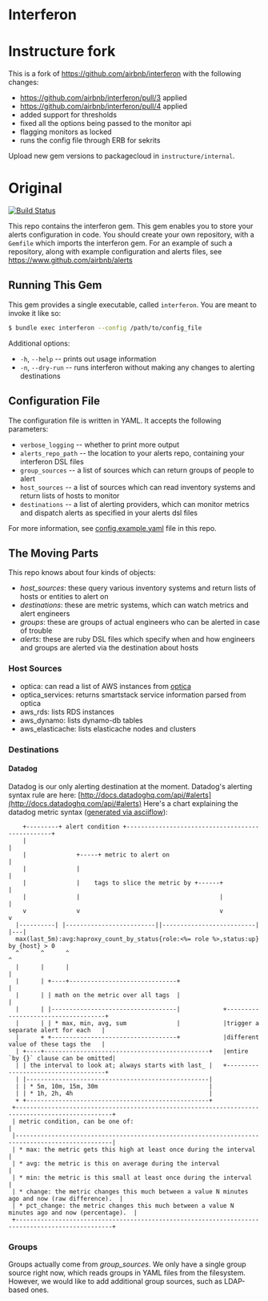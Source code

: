 # Interferon #

# Instructure fork #
This is a fork of https://github.com/airbnb/interferon with the following changes:
* https://github.com/airbnb/interferon/pull/3 applied
* https://github.com/airbnb/interferon/pull/4 applied
* added support for thresholds
* fixed all the options being passed to the monitor api
* flagging monitors as locked
* runs the config file through ERB for sekrits

Upload new gem versions to packagecloud in `instructure/internal`.


# Original #
[![Build Status](https://travis-ci.org/airbnb/interferon.svg?branch=master)](https://travis-ci.org/airbnb/interferon)

This repo contains the interferon gem.
This gem enables you to store your alerts configuration in code.
You should create your own repository, with a `Gemfile` which imports the interferon gem.
For an example of such a repository, along with example configuration and alerts files, see https://www.github.com/airbnb/alerts

## Running This Gem ##

This gem provides a single executable, called `interferon`.
You are meant to invoke it like so:

```bash
$ bundle exec interferon --config /path/to/config_file
```

Additional options:
* `-h`, `--help` -- prints out usage information
* `-n`, `--dry-run` -- runs interferon without making any changes to alerting destinations

## Configuration File ##

The configuration file is written in YAML.
It accepts the following parameters:
* `verbose_logging` -- whether to print more output
* `alerts_repo_path` -- the location to your alerts repo, containing your interferon DSL files
* `group_sources` -- a list of sources which can return groups of people to alert
* `host_sources` -- a list of sources which can read inventory systems and return lists of hosts to monitor
* `destinations` -- a list of alerting providers, which can monitor metrics and dispatch alerts as specified in your alerts dsl files

For more information, see [config.example.yaml](config.example.yaml) file in this repo.

## The Moving Parts ##

This repo knows about four kinds of objects:

* *host_sources*: these query various inventory systems and return lists of hosts or entities to alert on
* *destinations*: these are metric systems, which can watch metrics and alert engineers
* *groups*: these are groups of actual engineers who can be alerted in case of trouble
* *alerts*: these are ruby DSL files which specify when and how engineers and groups are alerted via the destination about hosts

### Host Sources ###

* optica: can read a list of AWS instances from [optica](https://www.github.com/airbnb/optica)
* optica_services: returns smartstack service information parsed from optica
* aws_rds: lists RDS instances
* aws_dynamo: lists dynamo-db tables
* aws_elasticache: lists elasticache nodes and clusters

### Destinations ###

#### Datadog ####

Datadog is our only alerting destination at the moment.
Datadog's alerting syntax rule are here: [http://docs.datadoghq.com/api/#alerts](http://docs.datadoghq.com/api/#alerts)
Here's a chart explaining the datadog metric syntax ([generated via asciiflow](http://www.asciiflow.com/#669823367132047287/1039453499)):

```
    +---------+ alert condition +-------------------------------------------------+
    |                                                                             |
    |              +-----+ metric to alert on                                     |
    |              |                                                              |
    |              |    tags to slice the metric by +------+                      |
    |              |                                       |                      |
    v              v                                       v                      v
  |----------| |-------------------------||--------------------------|          |---|
  max(last_5m):avg:haproxy_count_by_status{role:<%= role %>,status:up} by {host} > 0
  ^      ^      ^                                                          ^
  |      |      |                                                          |
  |      | +----+------------------------------+                           |
  |      | | math on the metric over all tags  |                           |
  |      | |-----------------------------------|            +------------------------------------+
  |      | | * max, min, avg, sum              |            |trigger a separate alert for each   |
  |      + +-----------------------------------+            |different value of these tags the   |
  | +----+----------------------------------------------+   |entire `by {}` clause can be omitted|
  | | the interval to look at; always starts with last_ |   +------------------------------------+
  | |---------------------------------------------------|
  | | * 5m, 10m, 15m, 30m                               |
  | | * 1h, 2h, 4h                                      |
  + +---------------------------------------------------+
 +-------------------------------------------------------------------------------------------------+
 | metric condition, can be one of:                                                                |
 |-------------------------------------------------------------------------------------------------|
 | * max: the metric gets this high at least once during the interval                              |
 | * avg: the metric is this on average during the interval                                        |
 | * min: the metric is this small at least once during the interval                               |
 | * change: the metric changes this much between a value N minutes ago and now (raw difference).  |
 | * pct_change: the metric changes this much between a value N minutes ago and now (percentage).  |
 +-------------------------------------------------------------------------------------------------+
```

### Groups ###

Groups actually come from *group_sources*.
We only have a single group source right now, which reads groups in YAML files from the filesystem.
However, we would like to add additional group sources, such as LDAP-based ones.
